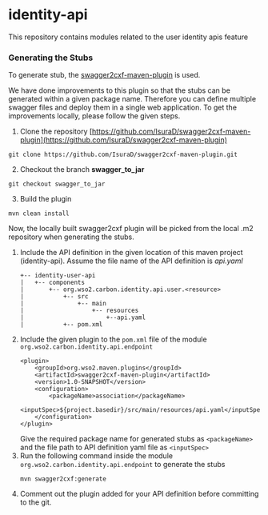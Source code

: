 # identity-api

This repository contains modules related to the user identity apis feature

### Generating the Stubs

To generate stub, the [swagger2cxf-maven-plugin](https://github.com/hevayo/swagger2cxf-maven-plugin) is used.

We have done improvements to this plugin so that the stubs can be generated within a given package name. Therefore 
you can define multiple swagger files and deploy them in a single web application. To get the improvements locally, 
please follow the given steps.

1. Clone the repository [https://github.com/IsuraD/swagger2cxf-maven-plugin](https://github.com/IsuraD/swagger2cxf-maven-plugin)
```
git clone https://github.com/IsuraD/swagger2cxf-maven-plugin.git
```
2. Checkout the branch **swagger_to_jar**
```
git checkout swagger_to_jar
```
3. Build the plugin 
```
mvn clean install
```

Now, the locally built swagger2cxf plugin will be picked from the local .m2 repository when generating the stubs.

1. Include the API definition in the given location of this maven project (identity-api). Assume the file name of the
 API definition is *api.yaml*
    ```
    +-- identity-user-api
    |   +-- components
    |       +-- org.wso2.carbon.identity.api.user.<resource>
    |           +-- src
    |               +-- main
    |                   +-- resources
    |                       +--api.yaml
    |           +-- pom.xml
    ```
2. Include the given plugin to the `pom.xml` file of the module `org.wso2.carbon.identity.api.endpoint`
    ```
    <plugin>
        <groupId>org.wso2.maven.plugins</groupId>
        <artifactId>swagger2cxf-maven-plugin</artifactId>
        <version>1.0-SNAPSHOT</version>
        <configuration>
            <packageName>association</packageName>
            <inputSpec>${project.basedir}/src/main/resources/api.yaml</inputSpec>
        </configuration>
    </plugin>
    ```
    Give the required package name for generated stubs as `<packageName>` and the file path to API definition yaml 
    file as `<inputSpec>`
3. Run the following command inside the module `org.wso2.carbon.identity.api.endpoint` to generate the stubs
    ```
    mvn swagger2cxf:generate
    ```
4. Comment out the plugin added for your API definition before committing to the git.
    


